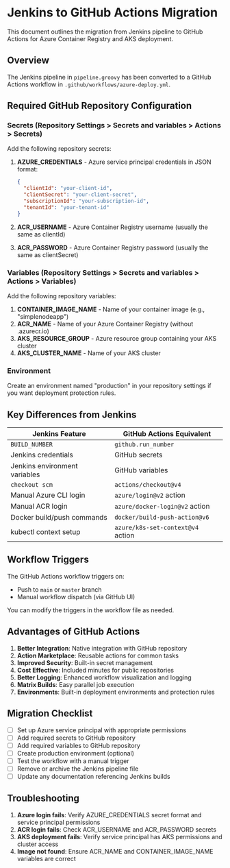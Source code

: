 # Jenkins to GitHub Actions Migration

This document outlines the migration from Jenkins pipeline to GitHub Actions for Azure Container Registry and AKS deployment.

## Overview

The Jenkins pipeline in `pipeline.groovy` has been converted to a GitHub Actions workflow in `.github/workflows/azure-deploy.yml`.

## Required GitHub Repository Configuration

### Secrets (Repository Settings > Secrets and variables > Actions > Secrets)

Add the following repository secrets:

1. **AZURE_CREDENTIALS** - Azure service principal credentials in JSON format:
   ```json
   {
     "clientId": "your-client-id",
     "clientSecret": "your-client-secret", 
     "subscriptionId": "your-subscription-id",
     "tenantId": "your-tenant-id"
   }
   ```

2. **ACR_USERNAME** - Azure Container Registry username (usually the same as clientId)
3. **ACR_PASSWORD** - Azure Container Registry password (usually the same as clientSecret)

### Variables (Repository Settings > Secrets and variables > Actions > Variables)

Add the following repository variables:

1. **CONTAINER_IMAGE_NAME** - Name of your container image (e.g., "simplenodeapp")
2. **ACR_NAME** - Name of your Azure Container Registry (without .azurecr.io)
3. **AKS_RESOURCE_GROUP** - Azure resource group containing your AKS cluster
4. **AKS_CLUSTER_NAME** - Name of your AKS cluster

### Environment

Create an environment named "production" in your repository settings if you want deployment protection rules.

## Key Differences from Jenkins

| Jenkins Feature | GitHub Actions Equivalent |
|----------------|---------------------------|
| `BUILD_NUMBER` | `github.run_number` |
| Jenkins credentials | GitHub secrets |
| Jenkins environment variables | GitHub variables |
| `checkout scm` | `actions/checkout@v4` |
| Manual Azure CLI login | `azure/login@v2` action |
| Manual ACR login | `azure/docker-login@v2` action |
| Docker build/push commands | `docker/build-push-action@v6` |
| kubectl context setup | `azure/k8s-set-context@v4` action |

## Workflow Triggers

The GitHub Actions workflow triggers on:
- Push to `main` or `master` branch
- Manual workflow dispatch (via GitHub UI)

You can modify the triggers in the workflow file as needed.

## Advantages of GitHub Actions

1. **Better Integration**: Native integration with GitHub repository
2. **Action Marketplace**: Reusable actions for common tasks
3. **Improved Security**: Built-in secret management
4. **Cost Effective**: Included minutes for public repositories
5. **Better Logging**: Enhanced workflow visualization and logging
6. **Matrix Builds**: Easy parallel job execution
7. **Environments**: Built-in deployment environments and protection rules

## Migration Checklist

- [ ] Set up Azure service principal with appropriate permissions
- [ ] Add required secrets to GitHub repository
- [ ] Add required variables to GitHub repository  
- [ ] Create production environment (optional)
- [ ] Test the workflow with a manual trigger
- [ ] Remove or archive the Jenkins pipeline file
- [ ] Update any documentation referencing Jenkins builds

## Troubleshooting

1. **Azure login fails**: Verify AZURE_CREDENTIALS secret format and service principal permissions
2. **ACR login fails**: Check ACR_USERNAME and ACR_PASSWORD secrets
3. **AKS deployment fails**: Verify service principal has AKS permissions and cluster access
4. **Image not found**: Ensure ACR_NAME and CONTAINER_IMAGE_NAME variables are correct